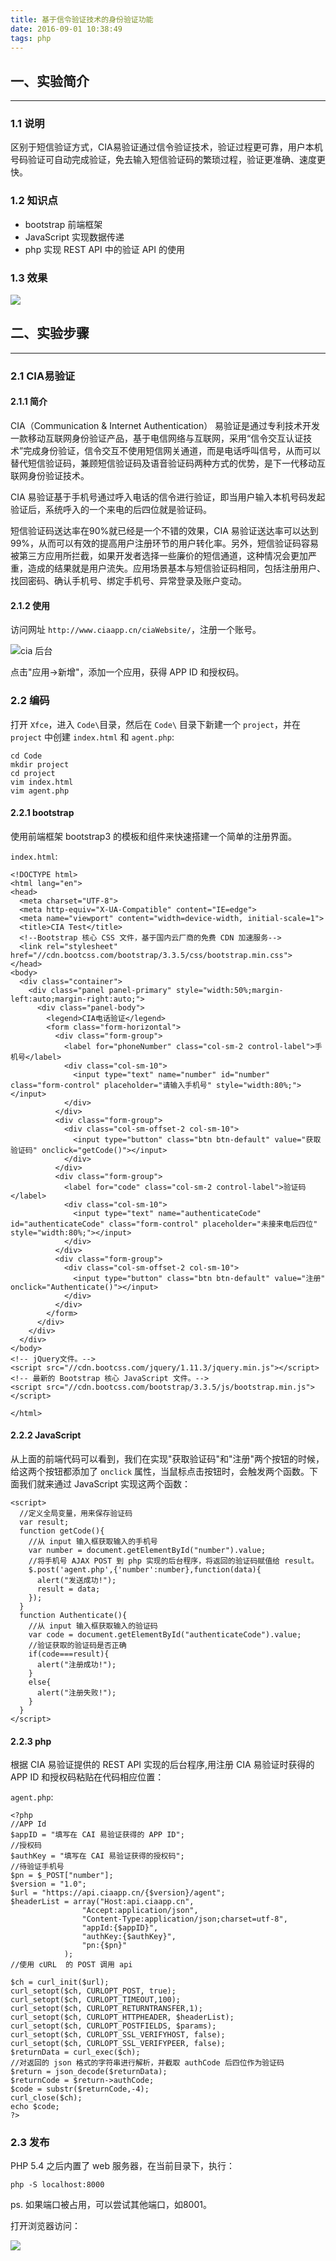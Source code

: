 ```yaml
---
title: 基于信令验证技术的身份验证功能
date: 2016-09-01 10:38:49
tags: php
---
```


## 一、实验简介

---

### 1.1 说明

区别于短信验证方式，CIA易验证通过信令验证技术，验证过程更可靠，用户本机号码验证可自动完成验证，免去输入短信验证码的繁琐过程，验证更准确、速度更快。

### 1.2 知识点

- bootstrap 前端框架
- JavaScript 实现数据传递
- php 实现 REST API 中的验证 API 的使用

### 1.3 效果

![](http://7i7k6x.com1.z0.glb.clouddn.com/images%202016-08-23%201471949789.png)

<!--more-->

## 二、实验步骤

---

### 2.1 CIA易验证

#### 2.1.1 简介

CIA（Communication & Internet Authentication） 易验证是通过专利技术开发一款移动互联网身份验证产品，基于电信网络与互联网，采用“信令交互认证技术”完成身份验证，信令交互不使用短信网关通道，而是电话呼叫信号，从而可以替代短信验证码，兼顾短信验证码及语音验证码两种方式的优势，是下一代移动互联网身份验证技术。

CIA 易验证基于手机号通过呼入电话的信令进行验证，即当用户输入本机号码发起验证后，系统呼入的一个来电的后四位就是验证码。

短信验证码送达率在90%就已经是一个不错的效果，CIA 易验证送达率可以达到99%，从而可以有效的提高用户注册环节的用户转化率。另外，短信验证码容易被第三方应用所拦截，如果开发者选择一些廉价的短信通道，这种情况会更加严重，造成的结果就是用户流失。应用场景基本与短信验证码相同，包括注册用户、找回密码、确认手机号、绑定手机号、异常登录及账户变动。

#### 2.1.2 使用

访问网址 `http://www.ciaapp.cn/ciaWebsite/`，注册一个账号。

![cia 后台](http://7i7k6x.com1.z0.glb.clouddn.com/ciaQQ%E6%88%AA%E5%9B%BE20160825104151.png)

点击"应用->新增"，添加一个应用，获得 APP ID 和授权码。

### 2.2 编码

打开 `Xfce`，进入 `Code\`目录，然后在 `Code\` 目录下新建一个 `project`，并在 `project` 中创建 `index.html` 和 `agent.php`:

```
cd Code
mkdir project
cd project
vim index.html
vim agent.php
```

#### 2.2.1 bootstrap

使用前端框架 bootstrap3 的模板和组件来快速搭建一个简单的注册界面。

`index.html`:

```
<!DOCTYPE html>
<html lang="en">
<head>
  <meta charset="UTF-8">
  <meta http-equiv="X-UA-Compatible" content="IE=edge">
  <meta name="viewport" content="width=device-width, initial-scale=1">
  <title>CIA Test</title>
  <!--Bootstrap 核心 CSS 文件，基于国内云厂商的免费 CDN 加速服务-->
  <link rel="stylesheet" href="//cdn.bootcss.com/bootstrap/3.3.5/css/bootstrap.min.css">
</head>
<body>
  <div class="container">
    <div class="panel panel-primary" style="width:50%;margin-left:auto;margin-right:auto;">
      <div class="panel-body">
        <legend>CIA电话验证</legend>
        <form class="form-horizontal">
          <div class="form-group">
            <label for="phoneNumber" class="col-sm-2 control-label">手机号</label>
            <div class="col-sm-10">
              <input type="text" name="number" id="number" class="form-control" placeholder="请输入手机号" style="width:80%;"></input>
            </div>
          </div>
          <div class="form-group">
            <div class="col-sm-offset-2 col-sm-10">
              <input type="button" class="btn btn-default" value="获取验证码" onclick="getCode()"></input>
            </div>
          </div>
          <div class="form-group">
            <label for="code" class="col-sm-2 control-label">验证码</label>
            <div class="col-sm-10">
              <input type="text" name="authenticateCode" id="authenticateCode" class="form-control" placeholder="未接来电后四位" style="width:80%;"></input>
            </div>
          </div>
          <div class="form-group">
            <div class="col-sm-offset-2 col-sm-10">
              <input type="button" class="btn btn-default" value="注册" onclick="Authenticate()"></input>
            </div>
          </div>
        </form>
      </div>
    </div>
  </div>
</body>
<!-- jQuery文件。-->
<script src="//cdn.bootcss.com/jquery/1.11.3/jquery.min.js"></script>
<!-- 最新的 Bootstrap 核心 JavaScript 文件。-->
<script src="//cdn.bootcss.com/bootstrap/3.3.5/js/bootstrap.min.js"></script>

</html>

```

#### 2.2.2 JavaScript

从上面的前端代码可以看到，我们在实现"获取验证码"和"注册"两个按钮的时候，给这两个按钮都添加了 `onclick` 属性，当鼠标点击按钮时，会触发两个函数。下面我们就来通过 JavaScript 实现这两个函数：

```
<script>
  //定义全局变量，用来保存验证码
  var result;
  function getCode(){
    //从 input 输入框获取输入的手机号
    var number = document.getElementById("number").value;
    //将手机号 AJAX POST 到 php 实现的后台程序，将返回的验证码赋值给 result。
    $.post('agent.php',{'number':number},function(data){
      alert("发送成功!");
      result = data;
    });
  }
  function Authenticate(){
    //从 input 输入框获取输入的验证码
    var code = document.getElementById("authenticateCode").value;
    //验证获取的验证码是否正确
    if(code===result){
      alert("注册成功!");
    }
    else{
      alert("注册失败!");
    }
  }
</script>
```

#### 2.2.3 php

根据 CIA 易验证提供的 REST API 实现的后台程序,用注册 CIA 易验证时获得的 APP ID 和授权码粘贴在代码相应位置：

`agent.php`:

```
<?php
//APP Id
$appID = "填写在 CAI 易验证获得的 APP ID";
//授权码
$authKey = "填写在 CAI 易验证获得的授权码";
//待验证手机号
$pn = $_POST["number"];
$version = "1.0";
$url = "https://api.ciaapp.cn/{$version}/agent";
$headerList = array("Host:api.ciaapp.cn",
				"Accept:application/json",
				"Content-Type:application/json;charset=utf-8",
				"appId:{$appID}",
				"authKey:{$authKey}",
				"pn:{$pn}"
			);
//使用 cURL  的 POST 调用 api

$ch = curl_init($url);
curl_setopt($ch, CURLOPT_POST, true);
curl_setopt($ch, CURLOPT_TIMEOUT,100);
curl_setopt($ch, CURLOPT_RETURNTRANSFER,1);
curl_setopt($ch, CURLOPT_HTTPHEADER, $headerList);
curl_setopt($ch, CURLOPT_POSTFIELDS, $params);
curl_setopt($ch, CURLOPT_SSL_VERIFYHOST, false);
curl_setopt($ch, CURLOPT_SSL_VERIFYPEER, false);
$returnData = curl_exec($ch);
//对返回的 json 格式的字符串进行解析，并截取 authCode 后四位作为验证码
$return = json_decode($returnData);
$returnCode = $return->authCode;
$code = substr($returnCode,-4);
curl_close($ch);
echo $code;
?>

```

### 2.3 发布

PHP 5.4 之后内置了 web 服务器，在当前目录下，执行：

```
php -S localhost:8000
```
ps. 如果端口被占用，可以尝试其他端口，如8001。

打开浏览器访问：

![](http://7i7k6x.com1.z0.glb.clouddn.com/cia-new.png)




